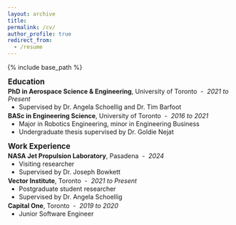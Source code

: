 ```yaml
---
layout: archive
title:
permalink: /cv/
author_profile: true
redirect_from:
  - /resume
---
```


{% include base_path %}

<h3 style="font-weight: bold; margin: 1px; font-size: 1.2em; margin-bottom: 3px;">Education</h3>

<p style="margin: 1px; margin-top: 3px;"><strong>PhD in Aerospace Science & Engineering</strong>, University of Toronto &nbsp;-&nbsp; <i>2021 to Present</i></p>
<ul style="margin: 1px;">
    <li style="margin: 1px;">Supervised by Dr. Angela Schoellig and Dr. Tim Barfoot</li>
</ul>

<p style="margin: 1px; margin-top: 3px;"><strong>BASc in Engineering Science</strong>, University of Toronto &nbsp;-&nbsp; <i>2016 to 2021</i></p>
<ul style="margin: 1px;">
    <li style="margin: 1px;">Major in Robotics Engineering, minor in Engineering Business</li>
    <li style="margin: 1px;">Undergraduate thesis supervised by Dr. Goldie Nejat</li>
</ul>

<p></p>

<h3 style="font-weight: bold; margin: 1px; font-size: 1.2em; margin-bottom: 3px;">Work Experience</h3>

<p style="margin: 1px; margin-top: 3px;"><strong>NASA Jet Propulsion Laboratory</strong>, Pasadena &nbsp;-&nbsp; <i>2024</i></p>
<ul style="margin: 1px;">
    <li style="margin: 1px;">Visiting researcher</li>
    <li style="margin: 1px;">Supervised by Dr. Joseph Bowkett</li>
</ul>

<p style="margin: 1px; margin-top: 3px;"><strong>Vector Institute</strong>, Toronto &nbsp;-&nbsp; <i>2021 to Present</i></p>
<ul style="margin: 1px;">
    <li style="margin: 1px;">Postgraduate student researcher</li>
    <li style="margin: 1px;">Supervised by Dr. Angela Schoellig</li>
</ul>

<p style="margin: 1px; margin-top: 3px;"><strong>Capital One</strong>, Toronto &nbsp;-&nbsp; <i>2019 to 2020</i></p>
<ul style="margin: 1px;">
    <li style="margin: 1px;">Junior Software Engineer</li>
</ul>

